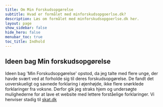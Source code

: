 ```yaml
---
title: Om Min Forskudsopgørelse
subtitle: Hvad er formålet med minforskudsopgoerlse.dk?
description: Læs om formålet med minforskudsopgoerlse.dk her.
layout: page
show_sidebar: false
hide_hero: false
menubar_toc: true
toc_title: Indhold
---
```


## Ideen bag Min forskudsopgørelse

Ideen bag 'Min Forskudsopgørelse' opstod, da jeg talte med flere unge, der havde svært ved at forholde sig til deres forskudsopgørelse. De fandt det uoverskueligt og savnede forklaring i øjenhøjde, ikke flere snørklede forklaringer fra voksne. Derfor gik jeg straks hjem og undersøgte mulighederne for at lave et website med lettere forståelige forklaringer. Vi henviser stadig til [skat.dk]()
